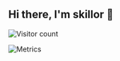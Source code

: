 ## Hi there, I'm skillor 👋

![Visitor count](https://visitor-badge.glitch.me/badge?page_id=skillor.skillor.visitor-badge)

![Metrics](https://metrics.lecoq.io/skillor?template=classic&repositories.forks=true&repositories.affiliations=contributor&isocalendar=1&languages=1&code=1&notable=1&isocalendar.duration=half-year&languages.limit=8&languages.sections=most-used&languages.colors=github&languages.threshold=0%25&languages.indepth=false&languages.analysis.timeout=15&languages.categories=markup%2C%20programming&languages.recent.categories=markup%2C%20programming&languages.recent.load=300&languages.recent.days=14&code.lines=12&code.load=100&code.visibility=public&notable.from=organization&notable.repositories=false&notable.indepth=false&config.timezone=Europe%2FBerlin)

